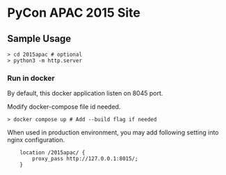 # PyCon APAC 2015 Site

## Sample Usage

```
> cd 2015apac # optional
> python3 -m http.server
```

### Run in docker

By default, this docker application listen on 8045 port.

Modify docker-compose file id needed.

```
> docker compose up # Add --build flag if needed
```

When used in production environment, you may add following
setting into nginx configuration.

```
	location /2015apac/ {
		proxy_pass http://127.0.0.1:8015/;
	}
```
